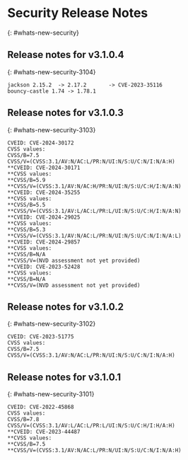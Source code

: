 # Security Release Notes 
{: #whats-new-security}

## Release notes for v3.1.0.4
{: #whats-new-security-3104}

    jackson 2.15.2  -> 2.17.2       -> CVE-2023-35116
    bouncy-castle 1.74 -> 1.78.1                          

## Release notes for v3.1.0.3
{: #whats-new-security-3103}

    CVEID: CVE-2024-30172
    CVSS values:
    CVSS/B=7.5
    CVSS/V=(CVSS:3.1/AV:N/AC:L/PR:N/UI:N/S:U/C:N/I:N/A:H)
    **CVEID: CVE-2024-30171
    **CVSS values:
    **CVSS/B=5.9
    **CVSS/V=(CVSS:3.1/AV:N/AC:H/PR:N/UI:N/S:U/C:H/I:N/A:N)
    **CVEID: CVE-2024-35255
    **CVSS values:
    **CVSS/B=5.5
    **CVSS/V=(CVSS:3.1/AV:L/AC:L/PR:L/UI:N/S:U/C:H/I:N/A:N)
    **CVEID: CVE-2024-29025
    **CVSS values:
    **CVSS/B=5.3
    **CVSS/V=(CVSS:3.1/AV:N/AC:L/PR:N/UI:N/S:U/C:N/I:N/A:L)
    **CVEID: CVE-2024-29857
    **CVSS values:
    **CVSS/B=N/A
    **CVSS/V=(NVD assessment not yet provided)
    **CVEID: CVE-2023-52428
    **CVSS values:
    **CVSS/B=N/A
    **CVSS/V=(NVD assessment not yet provided)

## Release notes for v3.1.0.2
{: #whats-new-security-3102}

    CVEID: CVE-2023-51775
    CVSS values:
    CVSS/B=7.5
    CVSS/V=(CVSS:3.1/AV:N/AC:L/PR:N/UI:N/S:U/C:N/I:N/A:H)

## Release notes for v3.1.0.1
{: #whats-new-security-3101}

    CVEID: CVE-2022-45868
    CVSS values:
    CVSS/B=7.8
    CVSS/V=(CVSS:3.1/AV:L/AC:L/PR:L/UI:N/S:U/C:H/I:H/A:H)
    **CVEID: CVE-2023-44487
    **CVSS values:
    **CVSS/B=7.5
    **CVSS/V=(CVSS:3.1/AV:N/AC:L/PR:N/UI:N/S:U/C:N/I:N/A:H)
